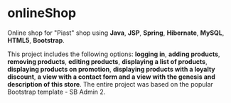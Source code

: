 # onlineShop

Online shop for "Piast" shop using **Java**, **JSP**, **Spring**, **Hibernate**, **MySQL**, **HTML5**, **Bootstrap**.

This project includes the following options: **logging in**, **adding products**, **removing products**, **editing products**, **displaying a list of products**, 
**displaying products on promotion**, **displaying products with a loyalty discount**, **a view with a contact form and a view with the genesis and description
of this store**. The entire project was based on the popular Bootstrap template - SB Admin 2.
